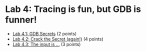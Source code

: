 # Lab 4: Tracing is fun, but GDB is funner!

- [Lab 4.1: GDB Secrets](https://si485h-git.academy.usna.edu/aviv/lab-4.1) (2 points)
- [Lab 4.2: Crack the Secret (again!)](https://si485h-git.academy.usna.edu/aviv/lab-4.2) (4 points)
- [Lab 4.3: The input is ...](https://si485h-git.academy.usna.edu/aviv/lab-4.3) (3 points)
